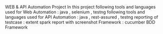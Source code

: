 WEB & API Automation Project 
In this project following tools and languages used for Web Automation : java , selenium , testng 
following tools and languages used for API Automation : java , rest-assured , testng
reporting of testcase : extent spark report with screenshot
Framework : cucumber BDD Framework


